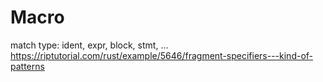 # Macro

match type: ident, expr, block, stmt, ...
https://riptutorial.com/rust/example/5646/fragment-specifiers---kind-of-patterns
